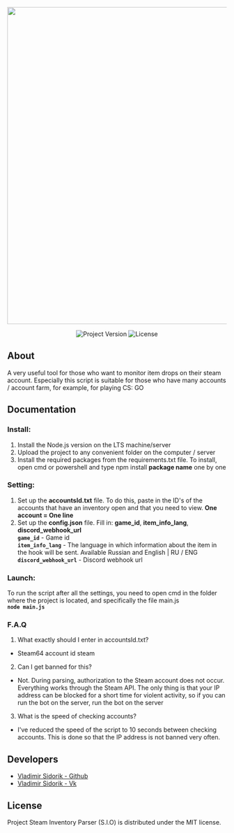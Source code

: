 <p align="center">
      <img src="https://i.ibb.co/ts3TLRD/11.png" width="726">
</p>

<p align="center">
   <img src="https://img.shields.io/badge/Version-1.0.0-blue" alt="Project Version">
   <img src="https://img.shields.io/badge/License-M.I.T-blue" alt="License">
</p>

## About
A very useful tool for those who want to monitor item drops on their steam account. Especially this script is suitable for those who have many accounts / account farm, for example, for playing CS: GO
## Documentation
### Install:
1. Install the Node.js version on the LTS machine/server
2. Upload the project to any convenient folder on the computer / server
3. Install the required packages from the requirements.txt file. To install, open cmd or powershell and type npm install __package name__ one by one
### Setting:
1. Set up the __accountsId.txt__ file. To do this, paste in the ID's of the accounts that have an inventory open and that you need to view. __One account = One line__</br>
2. Set up the __config.json__ file. Fill in: __game_id__, __item_info_lang__, __discord_webhook_url__</br>
**`game_id`** - Game id</br>
**`item_info_lang`** - The language in which information about the item in the hook will be sent. Available Russian and English | RU / ENG</br>
**`discord_webhook_url`** - Discord webhook url</br>
### Launch:
To run the script after all the settings, you need to open cmd in the folder where the project is located, and specifically the file main.js</br>
**`node main.js`**
### F.A.Q
1. What exactly should I enter in accountsId.txt?</br>
- Steam64 account id steam</br>
2. Can I get banned for this?</br>
- Not. During parsing, authorization to the Steam account does not occur. Everything works through the Steam API. The only thing is that your IP address can be blocked for a short time for violent activity, so if you can run the bot on the server, run the bot on the server</br>
3. What is the speed of checking accounts?</br>
- I've reduced the speed of the script to 10 seconds between checking accounts. This is done so that the IP address is not banned very often.</br>
## Developers
- [Vladimir Sidorik - Github](https://github.com/vsidorik)
- [Vladimir Sidorik - Vk](https://vk.com/sidorikv)
## License
Project Steam Inventory Parser (S.I.O) is distributed under the MIT license.
